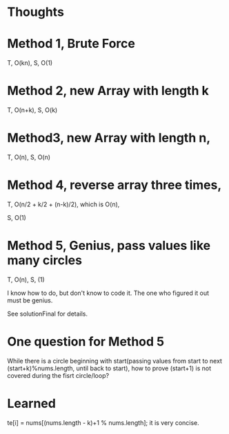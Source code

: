 # Thoughts

# Method 1, Brute Force

T, O(kn), S, O(1)

# Method 2, new Array with length k

T, O(n+k), S, O(k)

# Method3, new Array with length n,

T, O(n), S, O(n)

# Method 4, reverse array three times,

T, O(n/2 + k/2 + (n-k)/2), which is O(n), 

S, O(1)

# Method 5, Genius, pass values like many circles

T, O(n), S, (1)

I know how to do, but don't know to code it. The one who figured it out must be genius. 

See solutionFinal for details.

# One question for Method 5

While there is a circle beginning with start(passing values from start to next (start+k)%nums.length, until back to start), how to prove (start+1) is not covered during the fisrt circle/loop?

# Learned

te[i] = nums[(nums.length - k)+1 % nums.length]; it is very concise.
